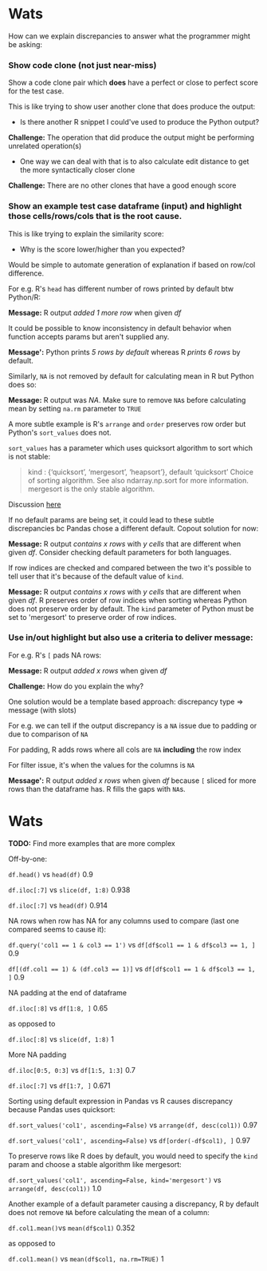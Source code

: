 
# Wats

How can we explain discrepancies to answer what the programmer might be asking:

### Show code clone (not just near-miss)

Show a code clone pair which **does** have a perfect or close to perfect score for the test case.

This is like trying to show user another clone that does produce the output:

- Is there another R snippet I could've used to produce the Python output?

**Challenge:** The operation that did produce the output might be performing unrelated operation(s)
- One way we can deal with that is to also calculate edit distance to get the more syntactically closer clone

**Challenge:** There are no other clones that have a good enough score

### Show an example test case dataframe (input) and highlight those cells/rows/cols that is the root cause.

This is like trying to explain the similarity score:

- Why is the score lower/higher than you expected?

Would be simple to automate generation of explanation if based on row/col difference.

For e.g. R's `head` has different number of rows printed by default btw Python/R: 

**Message:** R output *added 1 more row* when given *df*

It could be possible to know inconsistency in default behavior when function accepts params but aren't supplied any.

**Message':** Python prints *5 rows by default* whereas R *prints 6 rows* by default.

Similarly, `NA` is not removed by default for calculating mean in R but Python does so:

**Message:** R output was *NA*. Make sure to remove `NA`s before calculating mean by setting `na.rm` parameter to `TRUE`

A more subtle example is R's `arrange` and `order` preserves row order but Python's `sort_values` does not.

`sort_values` has a parameter which uses quicksort algorithm to sort which is not stable:

> kind : {‘quicksort’, ‘mergesort’, ‘heapsort’}, default ‘quicksort’ Choice of sorting algorithm. See also ndarray.np.sort for more information. mergesort is the only stable algorithm. 

Discussion [here](https://stackoverflow.com/questions/19580900/how-is-pandas-deciding-order-in-a-sort-when-there-is-a-tie)

If no default params are being set, it could lead to these subtle discrepancies bc Pandas
chose a different default. Copout solution for now:

**Message:** R output *contains x rows* with *y cells* that are different when given *df*. Consider checking default parameters for both languages.

If row indices are checked and compared between the two it's possible to tell user that it's because of the default value of `kind`.

**Message:** R output *contains x rows* with *y cells* that are different when given *df*. R preserves order of row indices when sorting whereas Python does not preserve order by default. The `kind` parameter of Python must be set to 'mergesort' to preserve order of row indices.

### Use in/out highlight but also use a criteria to deliver message:

For e.g. R's `[` pads NA rows: 

**Message:** R output *added x rows* when given *df*

**Challenge:** How do you explain the why?

One solution would be a template based approach: discrepancy type => message (with slots)

For e.g. we can tell if the output discrepancy is a `NA` issue due to padding or due to comparison of `NA`

For padding, R adds rows where all cols are `NA` **including** the row index

For filter issue, it's when the values for the columns is `NA`

**Message':** R output *added x rows* when given *df* because `[` sliced for more rows than the dataframe has. R fills the gaps with `NA`s.

# Wats

**TODO:** Find more examples that are more complex

Off-by-one:

`df.head()`	vs `head(df)` 0.9

`df.iloc[:7]` vs `slice(df, 1:8)` 0.938

`df.iloc[:7]` vs `head(df)` 0.914

NA rows when row has NA for any columns used to compare (last one compared seems to cause it):

`df.query('col1 == 1 & col3 == 1')` vs `df[df$col1 == 1 & df$col3 == 1, ]` 0.9

`df[(df.col1 == 1) & (df.col3 == 1)]` vs `df[df$col1 == 1 & df$col3 == 1, ]` 0.9

NA padding at the end of dataframe

`df.iloc[:8]` vs `df[1:8, ]` 0.65

as opposed to

`df.iloc[:8]` vs `slice(df, 1:8)` 1

More NA padding

`df.iloc[0:5, 0:3]` vs `df[1:5, 1:3]` 0.7

`df.iloc[:7]` vs `df[1:7, ]` 0.671

Sorting using default expression in Pandas vs R causes discrepancy because Pandas uses quicksort:

`df.sort_values('col1', ascending=False)` vs `arrange(df, desc(col1))` 0.97

`df.sort_values('col1', ascending=False)` vs `df[order(-df$col1), ]` 0.97

To preserve rows like R does by default, you would need to specify the `kind` param and choose a stable
algorithm like mergesort:

`df.sort_values('col1', ascending=False, kind='mergesort')` vs `arrange(df, desc(col1))` 1.0

Another example of a default parameter causing a discrepancy, R by default does not remove `NA`
before calculating the mean of a column: 

`df.col1.mean()`vs `mean(df$col1)` 0.352

as opposed to

`df.col1.mean()` vs `mean(df$col1, na.rm=TRUE)`	1



